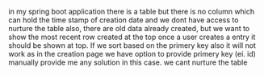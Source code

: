 in my spring boot application there is a table but there is no column which can hold the time stamp of creation date and we dont have access to nurture the table also, there are old data already created, but we want to show the most recent row created at the top once a user creates a entry it should be shown at top. If we sort based on the primery key also it will not work as in the creation page we have option to provide primery key (ei. id) manually provide me any solution in this case. we cant nurture the table
